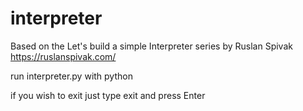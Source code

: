 # interpreter
Based on the Let's build a simple Interpreter series by Ruslan Spivak 
https://ruslanspivak.com/



run interpreter.py with python

if you wish to exit just type exit and press Enter